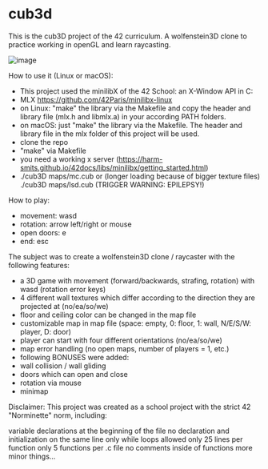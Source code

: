 # cub3d

This is the cub3D project of the 42 curriculum. A wolfenstein3D clone to practice working in openGL and learn raycasting.

![image](https://user-images.githubusercontent.com/98647720/191196415-c2b10329-ed74-4d3c-a3df-ea616e8fa730.png)

How to use it (Linux or macOS):
- This project used the minilibX of the 42 School: an X-Window API in C:
 - MLX https://github.com/42Paris/minilibx-linux
 - on Linux: "make" the library via the Makefile and copy the header and library file (mlx.h and libmlx.a) in your according PATH folders.
 - on macOS: just "make" the library via the Makefile. The header and library file in the mlx folder of this project will be used.
- clone the repo
- "make" via Makefile
- you need a working x server (https://harm-smits.github.io/42docs/libs/minilibx/getting_started.html)
- ./cub3D maps/mc.cub or (longer loading because of bigger texture files) ./cub3D maps/lsd.cub (TRIGGER WARNING: EPILEPSY!)

How to play:
- movement: wasd
- rotation: arrow left/right or mouse
- open doors: e
- end: esc

The subject was to create a wolfenstein3D clone / raycaster with the following features:
- a 3D game with movement (forward/backwards, strafing, rotation) with wasd (rotation error keys)
- 4 different wall textures which differ according to the direction they are projected at (no/ea/so/we)
- floor and ceiling color can be changed in the map file
- customizable map in map file (space: empty, 0: floor, 1: wall, N/E/S/W: player, D: door)
- player can start with four different orientations (no/ea/so/we)
- map error handling (no open maps, number of players = 1, etc.)
- following BONUSES were added:
 - wall collision / wall gliding
 - doors which can open and close
 - rotation via mouse
 - minimap

Disclaimer: This project was created as a school project with the strict 42 "Norminette" norm, including:

variable declarations at the beginning of the file
no declaration and initialization on the same line
only while loops allowed
only 25 lines per function
only 5 functions per .c file
no comments inside of functions
more minor things...
